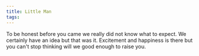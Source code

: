 ```yaml
---
title: Little Man
tags:
---
```


To be honest before you came we really did not know what to expect.
We certainly have an idea but that was it.
Excitement and happiness is there but you can't stop thinking will we good enough to raise you.

